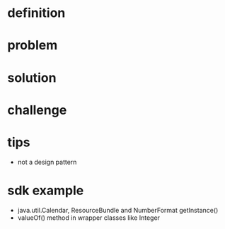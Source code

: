 # definition

# problem

# solution

# challenge

# tips
- not a design pattern 

# sdk example
- java.util.Calendar, ResourceBundle and NumberFormat getInstance()
- valueOf() method in wrapper classes like Integer
